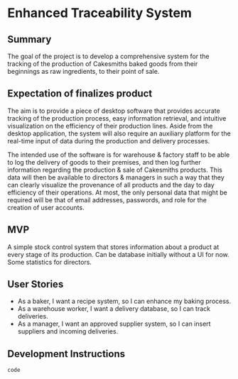 # Enhanced Traceability System

## Summary

The goal of the project is to develop a comprehensive system for the tracking of the production of Cakesmiths baked goods from their beginnings as raw ingredients, to their point of sale. 

## Expectation of finalizes product
The aim is to provide a piece of desktop software that provides accurate tracking of the production process, easy information retrieval, and intuitive visualization on the efficiency of their production lines. Aside from the desktop application, the system will also require an auxiliary platform for the real-time input of data during the production and delivery processes.

The intended use of the software is for warehouse & factory staff to be able to log the delivery of goods to their premises, and then log further information regarding the production & sale of Cakesmiths products. This data will then be available to directors & managers in such a way that they can clearly visualize the provenance of all products and the day to day efficiency of their operations. At most, the only personal data that might be required will be that of email addresses, passwords, and role for the creation of user accounts.
## MVP
A simple stock control system that stores information about a product at every stage of its production. Can be database initially without a UI for now. Some statistics for directors.

## User Stories
- As a baker, I want a recipe system, so I can enhance my baking process. <br>
- As a warehouse worker, I want a delivery database, so I can track deliveries. <br>
- As a manager, I want an approved supplier system, so I can insert suppliers and incoming deliveries.

## Development Instructions
```code```
